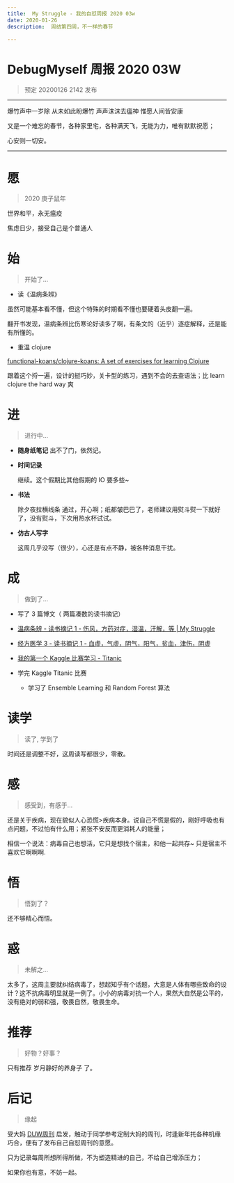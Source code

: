 ```yaml
---
title:  My Struggle - 我的自怼周报 2020 03w
date: 2020-01-26
description:  周结第四周，不一样的春节

---
```


# DebugMyself 周报 2020 03W 
> 预定 20200126 2142 发布

-----------------------------------------

爆竹声中一岁除
从未如此盼爆竹
声声沫沫去瘟神
惟愿人间皆安康


又是一个难忘的春节，各种家里宅，各种满天飞，无能为力，唯有默默祝愿；

心安则一切安。

-----------------------------------------

# 愿
> 2020 庚子鼠年

世界和平，永无瘟疫

焦虑日少，接受自己是个普通人

# 始
> 开始了...

- 读《温病条辨》

虽然可能基本看不懂，但这个特殊的时期看不懂也要硬着头皮翻一遍。

翻开书发现，温病条辨比伤寒论好读多了啊，有条文的（近乎）逐症解释，还是能有所懂的。

- 重温 clojure

[functional-koans/clojure-koans: A set of exercises for learning Clojure](https://github.com/functional-koans/clojure-koans)

跟着这个捋一遍，设计的挺巧妙，关卡型的练习，遇到不会的去查语法；比 learn clojure the hard way 爽

# 进
> 进行中...

- **随身纸笔记**
  出不了门，依然记。

- **时间记录**

  继续。这个假期比其他假期的 IO 要多些~

- **书法**

  除夕夜拉横线条 通过，开心啊；纸都皱巴巴了，老师建议用熨斗熨一下就好了，没有熨斗，下次用热水杯试试。

- **仿古人写字**

  这周几乎没写（很少），心还是有点不静，被各种消息干扰。

# 成
> 做到了... 

-  写了 3 篇博文（ 两篇凑数的读书摘记）
  - [温病条辨 - 读书摘记 1 - 伤风，方药对症，湿温，汗解，等 | My Struggle](https://bemself.github.io/%E4%B8%AD%E5%8C%BB,%E7%BB%8F%E6%96%B9%E5%8C%BB%E5%AD%A6,%E8%AF%BB%E4%B9%A6%E7%AC%94%E8%AE%B0/%E8%AF%BB%E4%B9%A6%E7%AC%94%E8%AE%B0-%E5%85%AD%E7%BB%8F%E8%BE%A8%E8%AF%81%E8%A7%A3%E6%B8%A9%E7%97%85%E6%9D%A1%E8%BE%A9%E8%83%A1%E5%B8%8C%E6%81%95%E8%AE%B2%E4%B9%89.html)
  - [经方医学 3 - 读书摘记 1 - 血虚，气虚，阴气，阳气，贫血，津伤，阴虚](https://bemself.github.io/%E4%B8%AD%E5%8C%BB,%E7%BB%8F%E6%96%B9%E5%8C%BB%E5%AD%A6,%E8%AF%BB%E4%B9%A6%E7%AC%94%E8%AE%B0/%E8%AF%BB%E4%B9%A6%E7%AC%94%E8%AE%B0-%E7%BB%8F%E6%96%B9%E5%8C%BB%E5%AD%A63.html)
  - [我的第一个 Kaggle 比赛学习 - Titanic](https://bemself.github.io/python,%20ml,kaggle/ML-Kaggle-Notes4Titanic.html)
  
- 学完 Kaggle Titanic 比赛
  - 学习了 Ensemble Learning 和 Random Forest 算法
  
  
# 读学
> 读了, 学到了

时间还是调整不好，这周读写都很少，零散。

# 感
> 感受到，有感于...

还是关于疾病，现在貌似人心恐慌>疾病本身。说自己不慌是假的，刚好呼吸也有点问题，不过怕有什么用；紧张不安反而更消耗人的能量；

相信一个说法：病毒自己也想活，它只是想找个宿主，和他一起共存~ 只是宿主不喜欢它啊啊啊.

# 悟
> 悟到了？

还不够精心而悟。

# 惑
> 未解之...

太多了，这周主要就纠结病毒了，想起知乎有个话题，大意是人体有哪些致命的设计？这不抗病毒明显就是一例了。小小的病毒对抗一个人，果然大自然是公平的，没有绝对的弱和强，敬畏自然，敬畏生命。

# 推荐
> 好物？好事？

只有推荐 岁月静好的养身子 了。

# 后记
> 缘起

受大妈 [DUW周刊](https://du.101.camp/duw) 启发，触动于同学参考定制大妈的周刊，时逢新年扥各种机缘巧合，便有了发布自己自怼周刊的意愿。

只为记录每周所想所得所做，不为塑造精进的自己，不给自己增添压力；

如果你也有意，不妨一起。

